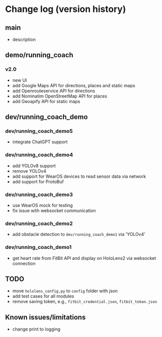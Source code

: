 # Change log (version history)

## main
- description


## demo/running_coach

### v2.0
- new UI
- add Google Maps API for directions, places and static maps
- add Openrouteservice API for directions
- add Nominatim OpenStreetMap API for places 
- add Geoapify API for static maps


## dev/running_coach_demo

### dev/running_coach_demo5
- integrate ChatGPT support

### dev/running_coach_demo4
- add YOLOv8 support
- remove YOLOv4
- add support for WearOS devices to read sensor data via network
- add support for ProtoBuf

### dev/running_coach_demo3
- use WearOS mock for testing
- fix issue with websocket communication

### dev/running_coach_demo2
- add obstacle detection to `dev/running_coach_demo1` via 'YOLOv4'

### dev/running_coach_demo1
- get heart rate from FitBit API and display on HoloLens2 via websocket connection

## TODO
- move `hololens_config.py` to `config` folder with json
- add test cases for all modules
- remove saving token, e.g., `fitbit_credential.json`, `fitbit_token.json`

## Known issues/limitations
- change print to logging